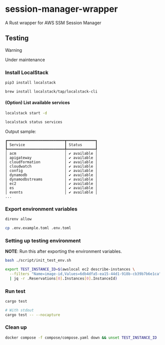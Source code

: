 # session-manager-wrapper

A Rust wrapper for AWS SSM Session Manager

## Testing

> [!WARNING]
>
> Under maintenance

### Install LocalStack

```bash
pip3 install localstack
```

```bash
brew install localstack/tap/localstack-cli
```

#### (Option) List available services

```bash
localstack start -d
```

```bash
localstack status services
```

Output sample:

```plaintext
┏━━━━━━━━━━━━━━━━━━━━━━━━━━┳━━━━━━━━━━━━━┓
┃ Service                  ┃ Status      ┃
┡━━━━━━━━━━━━━━━━━━━━━━━━━━╇━━━━━━━━━━━━━┩
│ acm                      │ ✔ available │
│ apigateway               │ ✔ available │
│ cloudformation           │ ✔ available │
│ cloudwatch               │ ✔ available │
│ config                   │ ✔ available │
│ dynamodb                 │ ✔ available │
│ dynamodbstreams          │ ✔ available │
│ ec2                      │ ✔ available │
│ es                       │ ✔ available │
│ events                   │ ✔ available │
...
```

### Export environment variables

```bash
direnv allow
```

```bash
cp .env.example.toml .env.toml
```

### Setting up testing environment

**NOTE**: Run this after exporting the environment variables.

```bash
bash ./script/init_test_env.sh
```

```bash
export TEST_INSTANCE_ID=$(awslocal ec2 describe-instances \
  --filters "Name=image-id,Values=6db4dfa5-ea15-44d1-918b-cb39b7b6e1ca" \
  | jq -r .Reservations[0].Instances[0].InstanceId)
```

### Run test

```bash
cargo test
```

```bash
# With stdout
cargo test -- --nocapture
```

### Clean up

```bash
docker compose -f compose/compose.yaml down && unset TEST_INSTANCE_ID
```

